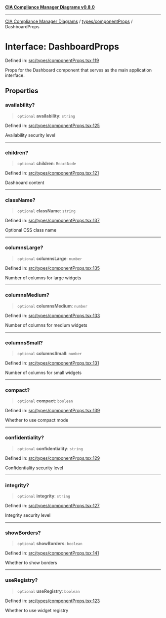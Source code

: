 [**CIA Compliance Manager Diagrams v0.8.0**](../../../README.md)

***

[CIA Compliance Manager Diagrams](../../../modules.md) / [types/componentProps](../README.md) / DashboardProps

# Interface: DashboardProps

Defined in: [src/types/componentProps.tsx:119](https://github.com/Hack23/cia-compliance-manager/blob/fa2f95f029cdcd192b3882a37d0d34753edcd349/src/types/componentProps.tsx#L119)

Props for the Dashboard component that serves as the main application interface.

## Properties

### availability?

> `optional` **availability**: `string`

Defined in: [src/types/componentProps.tsx:125](https://github.com/Hack23/cia-compliance-manager/blob/fa2f95f029cdcd192b3882a37d0d34753edcd349/src/types/componentProps.tsx#L125)

Availability security level

***

### children?

> `optional` **children**: `ReactNode`

Defined in: [src/types/componentProps.tsx:121](https://github.com/Hack23/cia-compliance-manager/blob/fa2f95f029cdcd192b3882a37d0d34753edcd349/src/types/componentProps.tsx#L121)

Dashboard content

***

### className?

> `optional` **className**: `string`

Defined in: [src/types/componentProps.tsx:137](https://github.com/Hack23/cia-compliance-manager/blob/fa2f95f029cdcd192b3882a37d0d34753edcd349/src/types/componentProps.tsx#L137)

Optional CSS class name

***

### columnsLarge?

> `optional` **columnsLarge**: `number`

Defined in: [src/types/componentProps.tsx:135](https://github.com/Hack23/cia-compliance-manager/blob/fa2f95f029cdcd192b3882a37d0d34753edcd349/src/types/componentProps.tsx#L135)

Number of columns for large widgets

***

### columnsMedium?

> `optional` **columnsMedium**: `number`

Defined in: [src/types/componentProps.tsx:133](https://github.com/Hack23/cia-compliance-manager/blob/fa2f95f029cdcd192b3882a37d0d34753edcd349/src/types/componentProps.tsx#L133)

Number of columns for medium widgets

***

### columnsSmall?

> `optional` **columnsSmall**: `number`

Defined in: [src/types/componentProps.tsx:131](https://github.com/Hack23/cia-compliance-manager/blob/fa2f95f029cdcd192b3882a37d0d34753edcd349/src/types/componentProps.tsx#L131)

Number of columns for small widgets

***

### compact?

> `optional` **compact**: `boolean`

Defined in: [src/types/componentProps.tsx:139](https://github.com/Hack23/cia-compliance-manager/blob/fa2f95f029cdcd192b3882a37d0d34753edcd349/src/types/componentProps.tsx#L139)

Whether to use compact mode

***

### confidentiality?

> `optional` **confidentiality**: `string`

Defined in: [src/types/componentProps.tsx:129](https://github.com/Hack23/cia-compliance-manager/blob/fa2f95f029cdcd192b3882a37d0d34753edcd349/src/types/componentProps.tsx#L129)

Confidentiality security level

***

### integrity?

> `optional` **integrity**: `string`

Defined in: [src/types/componentProps.tsx:127](https://github.com/Hack23/cia-compliance-manager/blob/fa2f95f029cdcd192b3882a37d0d34753edcd349/src/types/componentProps.tsx#L127)

Integrity security level

***

### showBorders?

> `optional` **showBorders**: `boolean`

Defined in: [src/types/componentProps.tsx:141](https://github.com/Hack23/cia-compliance-manager/blob/fa2f95f029cdcd192b3882a37d0d34753edcd349/src/types/componentProps.tsx#L141)

Whether to show borders

***

### useRegistry?

> `optional` **useRegistry**: `boolean`

Defined in: [src/types/componentProps.tsx:123](https://github.com/Hack23/cia-compliance-manager/blob/fa2f95f029cdcd192b3882a37d0d34753edcd349/src/types/componentProps.tsx#L123)

Whether to use widget registry
